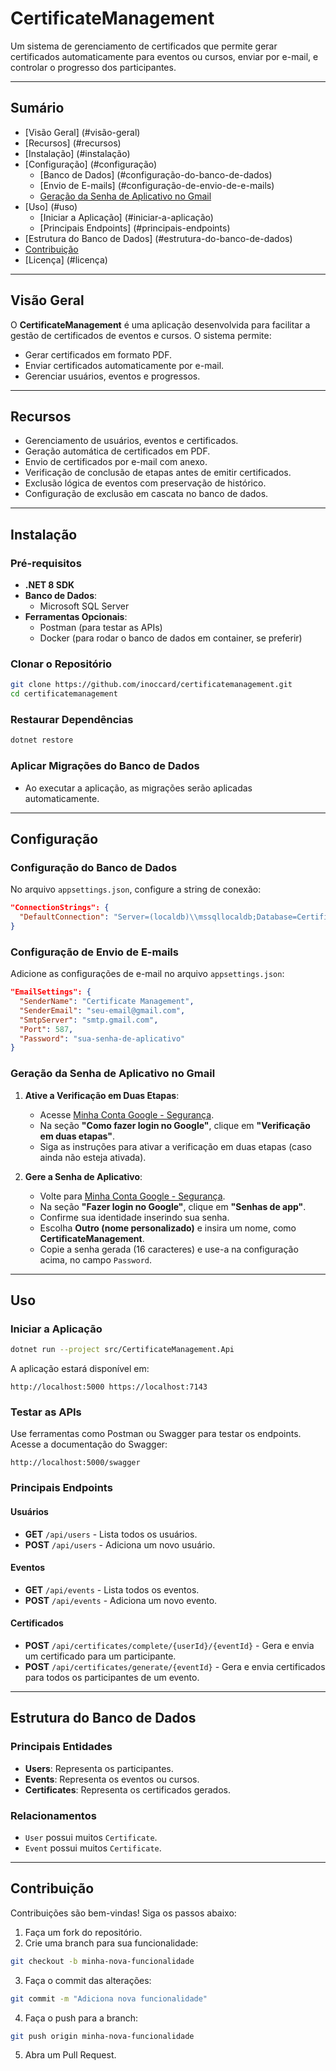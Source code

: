 # **CertificateManagement**

Um sistema de gerenciamento de certificados que permite gerar certificados automaticamente para eventos ou cursos, enviar por e-mail, e controlar o progresso dos participantes.

---

## **Sumário**

- [Visão Geral] (#visão-geral)
- [Recursos] (#recursos)
- [Instalação] (#instalação)
- [Configuração] (#configuração)
  - [Banco de Dados] (#configuração-do-banco-de-dados)
  - [Envio de E-mails] (#configuração-de-envio-de-e-mails)
  - [Geração da Senha de Aplicativo no Gmail](#geração-da-senha-de-aplicativo-no-gmail)
- [Uso] (#uso)
  - [Iniciar a Aplicação] (#iniciar-a-aplicação)
  - [Principais Endpoints] (#principais-endpoints)
- [Estrutura do Banco de Dados] (#estrutura-do-banco-de-dados)
- [Contribuição](#contribuição)
- [Licença] (#licença)

---

## **Visão Geral**

O **CertificateManagement** é uma aplicação desenvolvida para facilitar a gestão de certificados de eventos e cursos. O sistema permite:

- Gerar certificados em formato PDF.
- Enviar certificados automaticamente por e-mail.
- Gerenciar usuários, eventos e progressos.

---

## **Recursos**

- Gerenciamento de usuários, eventos e certificados.
- Geração automática de certificados em PDF.
- Envio de certificados por e-mail com anexo.
- Verificação de conclusão de etapas antes de emitir certificados.
- Exclusão lógica de eventos com preservação de histórico.
- Configuração de exclusão em cascata no banco de dados.

---

## **Instalação**

### **Pré-requisitos**

- **.NET 8 SDK**
- **Banco de Dados**:
  - Microsoft SQL Server
- **Ferramentas Opcionais**:
  - Postman (para testar as APIs)
  - Docker (para rodar o banco de dados em container, se preferir)

### **Clonar o Repositório**

```bash
git clone https://github.com/inoccard/certificatemanagement.git
cd certificatemanagement
```

### **Restaurar Dependências**

```bash
dotnet restore
```

### **Aplicar Migrações do Banco de Dados**

- Ao executar a aplicação, as migrações serão aplicadas automaticamente.

---

## **Configuração**

### **Configuração do Banco de Dados**

No arquivo `appsettings.json`, configure a string de conexão:

```json
"ConnectionStrings": {
  "DefaultConnection": "Server=(localdb)\\mssqllocaldb;Database=CertificateManagementDb;Trusted_Connection=True;"
}
```

### **Configuração de Envio de E-mails**

Adicione as configurações de e-mail no arquivo `appsettings.json`:

```json
"EmailSettings": {
  "SenderName": "Certificate Management",
  "SenderEmail": "seu-email@gmail.com",
  "SmtpServer": "smtp.gmail.com",
  "Port": 587,
  "Password": "sua-senha-de-aplicativo"
}
```

### **Geração da Senha de Aplicativo no Gmail**

1. **Ative a Verificação em Duas Etapas**:
   - Acesse [Minha Conta Google - Segurança](https://myaccount.google.com/security).
   - Na seção **"Como fazer login no Google"**, clique em **"Verificação em duas etapas"**.
   - Siga as instruções para ativar a verificação em duas etapas (caso ainda não esteja ativada).

2. **Gere a Senha de Aplicativo**:
   - Volte para [Minha Conta Google - Segurança](https://myaccount.google.com/security).
   - Na seção **"Fazer login no Google"**, clique em **"Senhas de app"**.
   - Confirme sua identidade inserindo sua senha.
   - Escolha **Outro (nome personalizado)** e insira um nome, como **CertificateManagement**.
   - Copie a senha gerada (16 caracteres) e use-a na configuração acima, no campo `Password`.

---

## **Uso**

### **Iniciar a Aplicação**

```bash
dotnet run --project src/CertificateManagement.Api
```

A aplicação estará disponível em:

`
http://localhost:5000
https://localhost:7143
`

### **Testar as APIs**

Use ferramentas como Postman ou Swagger para testar os endpoints. Acesse a documentação do Swagger:

`
http://localhost:5000/swagger
`

### **Principais Endpoints**

#### **Usuários**

- **GET** `/api/users` - Lista todos os usuários.
- **POST** `/api/users` - Adiciona um novo usuário.

#### **Eventos**

- **GET** `/api/events` - Lista todos os eventos.
- **POST** `/api/events` - Adiciona um novo evento.

#### **Certificados**

- **POST** `/api/certificates/complete/{userId}/{eventId}` - Gera e envia um certificado para um participante.
- **POST** `/api/certificates/generate/{eventId}` - Gera e envia certificados para todos os participantes de um evento.

---

## **Estrutura do Banco de Dados**

### **Principais Entidades**

- **Users**: Representa os participantes.
- **Events**: Representa os eventos ou cursos.
- **Certificates**: Representa os certificados gerados.

### **Relacionamentos**

- `User` possui muitos `Certificate`.
- `Event` possui muitos `Certificate`.

---

## **Contribuição**

Contribuições são bem-vindas! Siga os passos abaixo:

1. Faça um fork do repositório.
2. Crie uma branch para sua funcionalidade:

```bash
git checkout -b minha-nova-funcionalidade
```

3. Faça o commit das alterações:

```bash
git commit -m "Adiciona nova funcionalidade"
```

4. Faça o push para a branch:

```bash
git push origin minha-nova-funcionalidade
```

5. Abra um Pull Request.

